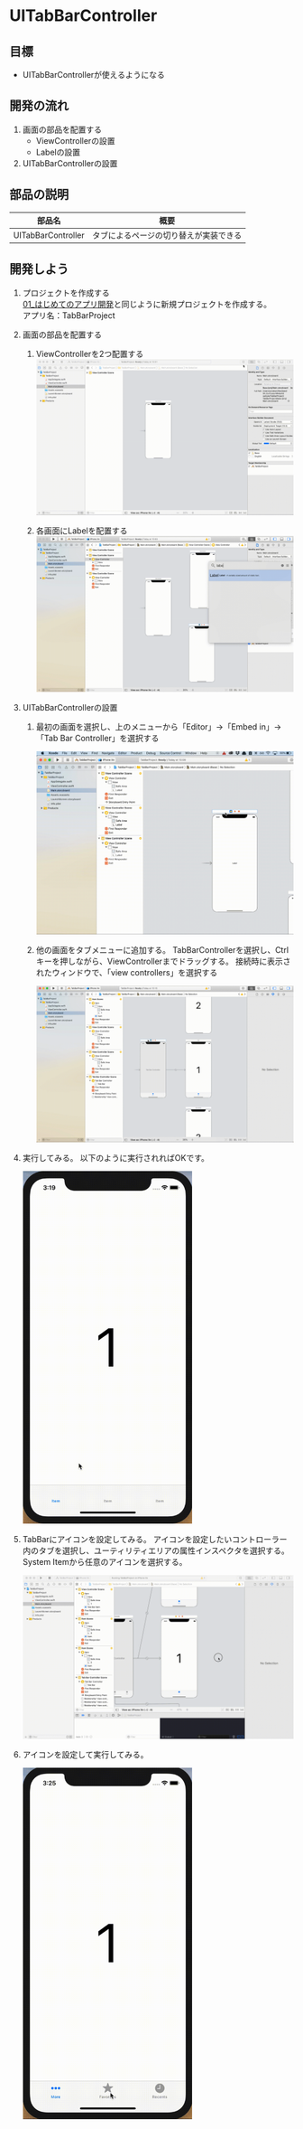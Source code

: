 # UITabBarController

## 目標
- UITabBarControllerが使えるようになる

## 開発の流れ

1. 画面の部品を配置する
	- ViewControllerの設置
	- Labelの設置
2. UITabBarControllerの設置

## 部品の説明

|部品名|概要|
|---|---|
| UITabBarController |タブによるページの切り替えが実装できる|

## 開発しよう

1. プロジェクトを作成する  
	[01_はじめてのアプリ開発](../s01_はじめてのアプリ開発.md)と同じように新規プロジェクトを作成する。  
	アプリ名：TabBarProject
	
2. 画面の部品を配置する
	1. ViewControllerを2つ配置する
		![Swiftロゴ](./img/place_two_viewcontroller.gif)

	2. 各画面にLabelを配置する
		![Swiftロゴ](./img/place_three_label.gif)

3. UITabBarControllerの設置
	1. 最初の画面を選択し、上のメニューから「Editor」→「Embed in」→ 「Tab Bar Controller」を選択する

		![Swiftロゴ](./img/add_tabbar.gif)

	2. 他の画面をタブメニューに追加する。
		TabBarControllerを選択し、Ctrlキーを押しながら、ViewControllerまでドラッグする。 
		接続時に表示されたウィンドウで、「view controllers」を選択する

		![Swiftロゴ](./img/add_vc_to_tabbar.gif)
	
5. 実行してみる。
	以下のように実行されればOKです。  

	<img src="./img/TabBarProject.gif" width="300px">

6. TabBarにアイコンを設定してみる。
	アイコンを設定したいコントローラー内のタブを選択し、ユーティリティエリアの属性インスペクタを選択する。  
	System Itemから任意のアイコンを選択する。

	![Swiftロゴ](./img/set_tabbar_icon.gif)
	
7. アイコンを設定して実行してみる。  

	<img src="./img/TabBarProject_2.gif" width="300px">